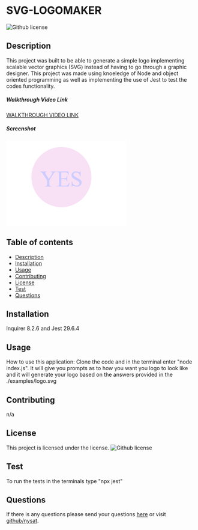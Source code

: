 # SVG-LOGOMAKER
![Github license](https://img.shields.io/badge/license--blue.svg)
## Description
This project was built to be able to generate a simple logo implementing scalable vector graphics (SVG) instead of having to go through a graphic designer. This project was made using knoeledge of Node and object oriented programming as well as implementing the use of Jest to test the codes functionality.
##### Walkthrough Video Link 
[WALKTHROUGH VIDEO LINK](https://drive.google.com/file/d/1OE5blVomRHqlLIkOCgsI-UxV4JEJoCev/view)
##### Screenshot
![alt-text](./assets/Samplelogo.png)
## Table of contents
* [Description](#description)
* [Installation](#installation)
* [Usage](#usage)
* [Contributing](#contributing)
* [License](#license)
* [Test](#test)
* [Questions](#questions)
## Installation 
Inquirer 8.2.6 and Jest 29.6.4
## Usage
How to use this application: Clone the code and in the terminal enter "node index.js". It will give you prompts as to how you want you logo to look like and it will generate your logo based on the answers provided in the ./examples/logo.svg
## Contributing
n/a
## License
This project is licensed under the  license. ![Github license](https://img.shields.io/badge/license--blue.svg)
## Test
To run the tests in the terminals type "npx jest" 
## Questions 
If there is any questions please send your questions [here](nysatrejo3@gmail.com) or visit [github/nysat](https://github.com/nysat).
